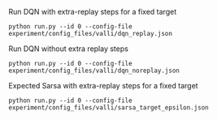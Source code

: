 Run DQN with extra-replay steps for a fixed target
```console
python run.py --id 0 --config-file experiment/config_files/valli/dqn_replay.json
```

Run DQN without extra replay steps 
```console
python run.py --id 0 --config-file experiment/config_files/valli/dqn_noreplay.json
```

Expected Sarsa with extra-replay steps for a fixed target
```console
python run.py --id 0 --config-file experiment/config_files/valli/sarsa_target_epsilon.json
```
